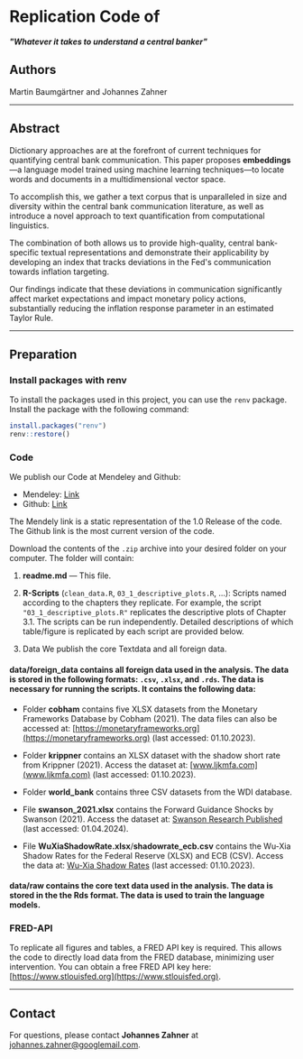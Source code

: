 # Replication Code of  
**_"Whatever it takes to understand a central banker"_**

## Authors
Martin Baumgärtner and Johannes Zahner

---

## Abstract

Dictionary approaches are at the forefront of current techniques for quantifying central bank communication. This paper proposes **embeddings**—a language model trained using machine learning techniques—to locate words and documents in a multidimensional vector space.  

To accomplish this, we gather a text corpus that is unparalleled in size and diversity within the central bank communication literature, as well as introduce a novel approach to text quantification from computational linguistics.  

The combination of both allows us to provide high-quality, central bank-specific textual representations and demonstrate their applicability by developing an index that tracks deviations in the Fed's communication towards inflation targeting.  

Our findings indicate that these deviations in communication significantly affect market expectations and impact monetary policy actions, substantially reducing the inflation response parameter in an estimated Taylor Rule.

---

## Preparation

### Install packages with renv

To install the packages used in this project, you can use the `renv` package. Install the package with the following command:

```r
install.packages("renv")
renv::restore()
```

### Code
We publish our Code at Mendeley and Github:

- Mendeley: [Link](https://data.mendeley.com/datasets/xxxx)
- Github: [Link](https://github.com/martinbaumgaertner/whatever_it_takes)

The Mendely link is a static representation of the 1.0 Release of the code. The Github link is the most current version of the code.


Download the contents of the `.zip` archive into your desired folder on your computer. The folder will contain:

1. **readme.md** — This file.  
2. **R-Scripts** (`clean_data.R`, `03_1_descriptive_plots.R`, ...): Scripts named according to the chapters they replicate. For example, the script `"03_1_descriptive_plots.R"` replicates the descriptive plots of Chapter 3.1. The scripts can be run independently. Detailed descriptions of which table/figure is replicated by each script are provided below.

3. Data
We publish the core Textdata and all foreign data. 

#### **data/foreign_data** contains all foreign data used in the analysis. The data is stored in the following formats: `.csv`, `.xlsx`, and `.rds`. The data is necessary for running the scripts. It contains the following data:

- Folder **cobham** contains five XLSX datasets from the Monetary Frameworks Database by Cobham (2021). The data files can also be accessed at: [https://monetaryframeworks.org](https://monetaryframeworks.org) (last accessed: 01.10.2023).

- Folder **krippner** contains an XLSX dataset with the shadow short rate from Krippner (2021). Access the dataset at: [www.ljkmfa.com](www.ljkmfa.com) (last accessed: 01.10.2023).

- Folder **world_bank** contains three CSV datasets from the WDI database.

- File **swanson_2021.xlsx** contains the Forward Guidance Shocks by Swanson (2021). Access the dataset at: [Swanson Research Published](https://sites.socsci.uci.edu/~swanson2/researchpublished.html) (last accessed: 01.04.2024).

- File **WuXiaShadowRate.xlsx**/**shadowrate_ecb.csv** contains the Wu-Xia Shadow Rates for the Federal Reserve (XLSX) and ECB (CSV). Access the data at: [Wu-Xia Shadow Rates](https://sites.google.com/view/jingcynthiawu/shadow-rates) (last accessed: 01.10.2023). 

#### **data/raw** contains the core text data used in the analysis. The data is stored in the the Rds format. The data is used to train the language models.


### FRED-API
To replicate all figures and tables, a FRED API key is required. This allows the code to directly load data from the FRED database, minimizing user intervention. You can obtain a free FRED API key here: [https://www.stlouisfed.org](https://www.stlouisfed.org).

---

## Contact
For questions, please contact **Johannes Zahner** at johannes.zahner@googlemail.com.


